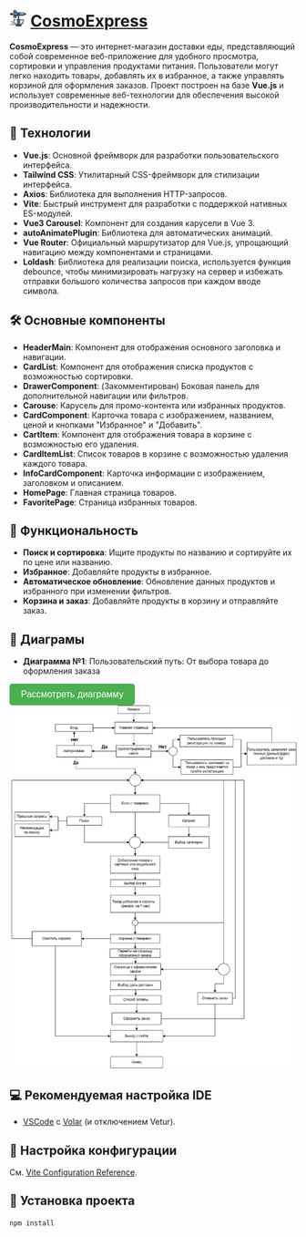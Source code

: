 # <img src="/public/logo.svg" alt="Logo" width="30"/> [CosmoExpress](https://vue-cosmo-express.vercel.app)

**CosmoExpress** — это интернет-магазин доставки еды, представляющий собой современное веб-приложение для удобного просмотра, сортировки и управления продуктами питания. Пользователи могут легко находить товары, добавлять их в избранное, а также управлять корзиной для оформления заказов. Проект построен на базе **Vue.js** и использует современные веб-технологии для обеспечения высокой производительности и надежности.


## 🚀 Технологии

- **Vue.js**: Основной фреймворк для разработки пользовательского интерфейса.
- **Tailwind CSS**: Утилитарный CSS-фреймворк для стилизации интерфейса.
- **Axios**: Библиотека для выполнения HTTP-запросов.
- **Vite**: Быстрый инструмент для разработки с поддержкой нативных ES-модулей.
- **Vue3 Carousel**: Компонент для создания карусели в Vue 3.
- **autoAnimatePlugin**: Библиотека для автоматических анимаций.
- **Vue Router**: Официальный маршрутизатор для Vue.js, упрощающий навигацию между компонентами и страницами.
- **Loldash**: Библиотека для реализации поиска, используется функция debounce, чтобы минимизировать нагрузку на сервер и избежать отправки большого количества запросов при каждом вводе символа.

## 🛠️ Основные компоненты

- **HeaderMain**: Компонент для отображения основного заголовка и навигации.
- **CardList**: Компонент для отображения списка продуктов с возможностью сортировки.
- **DrawerComponent**: (Закомментирован) Боковая панель для дополнительной навигации или фильтров.
- **Carouse**: Карусель для промо-контента или избранных продуктов.
- **CardComponent**: Карточка товара с изображением, названием, ценой и кнопками "Избранное" и "Добавить".
- **CartItem**: Компонент для отображения товара в корзине с возможностью его удаления.
- **CardItemList**: Список товаров в корзине с возможностью удаления каждого товара.
- **InfoCardComponent**: Карточка информации с изображением, заголовком и описанием.
- **HomePage**: Главная страница товаров.
- **FavoritePage**: Страница избранных товаров.


## 🌟 Функциональность

- **Поиск и сортировка**: Ищите продукты по названию и сортируйте их по цене или названию.
- **Избранное**: Добавляйте продукты в избранное.
- **Автоматическое обновление**: Обновление данных продуктов и избранного при изменении фильтров.
- **Корзина и заказ**: Добавляйте продукты в корзину и отправляйте заказ.



## 📜 Диаграмы

- **Диаграмма №1**: Пользовательский путь: От выбора товара до оформления заказа

<a href="https://isstep.github.io/diagrams/Diagrams.html" style="text-decoration: none;">
    <button style="cursor: pointer; padding: 10px 20px; background-color: #4CAF50; color: white; border: 1px; border-radius: 5px; font-size: 16px;">
        Рассмотреть диаграмму
    </button>
    <img src="./public/diagram/Untitled Diagram.drawio.png" width="600">    
</a>



## 💻 Рекомендуемая настройка IDE

- [VSCode](https://code.visualstudio.com/) с [Volar](https://marketplace.visualstudio.com/items?itemName=Vue.volar) (и отключением Vetur).

## 🔧 Настройка конфигурации

См. [Vite Configuration Reference](https://vitejs.dev/config/).

## 🚧 Установка проекта

```sh
npm install
